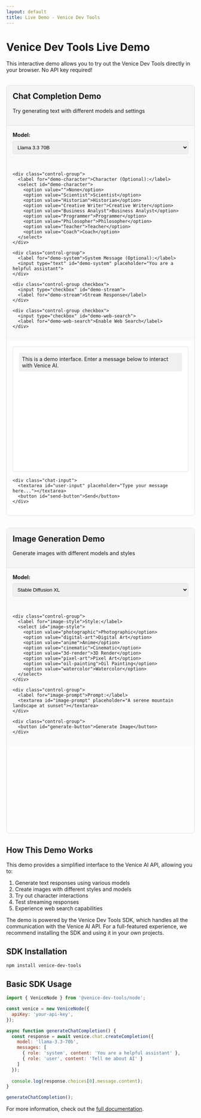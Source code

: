 ```yaml
---
layout: default
title: Live Demo - Venice Dev Tools
---
```


# Venice Dev Tools Live Demo

This interactive demo allows you to try out the Venice Dev Tools directly in your browser. No API key required!

<div class="demo-container">
  <div class="demo-header">
    <h2>Chat Completion Demo</h2>
    <p>Try generating text with different models and settings</p>
  </div>
  
  <div class="demo-controls">
    <div class="control-group">
      <label for="demo-model">Model:</label>
      <select id="demo-model">
        <option value="llama-3.3-70b">Llama 3.3 70B</option>
        <option value="llama-3.3-8b">Llama 3.3 8B</option>
        <option value="claude-3-5-sonnet">Claude 3.5 Sonnet</option>
        <option value="claude-3-opus">Claude 3 Opus</option>
        <option value="claude-3-sonnet">Claude 3 Sonnet</option>
        <option value="claude-3-haiku">Claude 3 Haiku</option>
      </select>
    </div>
    
    <div class="control-group">
      <label for="demo-character">Character (Optional):</label>
      <select id="demo-character">
        <option value="">None</option>
        <option value="Scientist">Scientist</option>
        <option value="Historian">Historian</option>
        <option value="Creative Writer">Creative Writer</option>
        <option value="Business Analyst">Business Analyst</option>
        <option value="Programmer">Programmer</option>
        <option value="Philosopher">Philosopher</option>
        <option value="Teacher">Teacher</option>
        <option value="Coach">Coach</option>
      </select>
    </div>
    
    <div class="control-group">
      <label for="demo-system">System Message (Optional):</label>
      <input type="text" id="demo-system" placeholder="You are a helpful assistant">
    </div>
    
    <div class="control-group checkbox">
      <input type="checkbox" id="demo-stream">
      <label for="demo-stream">Stream Response</label>
    </div>
    
    <div class="control-group checkbox">
      <input type="checkbox" id="demo-web-search">
      <label for="demo-web-search">Enable Web Search</label>
    </div>
  </div>
  
  <div class="demo-chat">
    <div id="chat-messages" class="chat-messages">
      <div class="system-message">
        This is a demo interface. Enter a message below to interact with Venice AI.
      </div>
    </div>
    
    <div class="chat-input">
      <textarea id="user-input" placeholder="Type your message here..."></textarea>
      <button id="send-button">Send</button>
    </div>
  </div>
</div>

<div class="demo-container">
  <div class="demo-header">
    <h2>Image Generation Demo</h2>
    <p>Generate images with different models and styles</p>
  </div>
  
  <div class="demo-controls">
    <div class="control-group">
      <label for="image-model">Model:</label>
      <select id="image-model">
        <option value="sdxl">Stable Diffusion XL</option>
        <option value="sd3">Stable Diffusion 3</option>
        <option value="dalle3">DALL-E 3</option>
      </select>
    </div>
    
    <div class="control-group">
      <label for="image-style">Style:</label>
      <select id="image-style">
        <option value="photographic">Photographic</option>
        <option value="digital-art">Digital Art</option>
        <option value="anime">Anime</option>
        <option value="cinematic">Cinematic</option>
        <option value="3d-render">3D Render</option>
        <option value="pixel-art">Pixel Art</option>
        <option value="oil-painting">Oil Painting</option>
        <option value="watercolor">Watercolor</option>
      </select>
    </div>
    
    <div class="control-group">
      <label for="image-prompt">Prompt:</label>
      <textarea id="image-prompt" placeholder="A serene mountain landscape at sunset"></textarea>
    </div>
    
    <div class="control-group">
      <button id="generate-button">Generate Image</button>
    </div>
  </div>
  
  <div class="image-result">
    <div id="image-loading" class="hidden">Generating image...</div>
    <div id="image-container"></div>
  </div>
</div>

## How This Demo Works

This demo provides a simplified interface to the Venice AI API, allowing you to:

1. Generate text responses using various models
2. Create images with different styles and models
3. Try out character interactions
4. Test streaming responses
5. Experience web search capabilities

The demo is powered by the Venice Dev Tools SDK, which handles all the communication with the Venice AI API. For a full-featured experience, we recommend installing the SDK and using it in your own projects.

## SDK Installation

```bash
npm install venice-dev-tools
```

## Basic SDK Usage

```javascript
import { VeniceNode } from '@venice-dev-tools/node';

const venice = new VeniceNode({
  apiKey: 'your-api-key',
});

async function generateChatCompletion() {
  const response = await venice.chat.createCompletion({
    model: 'llama-3.3-70b',
    messages: [
      { role: 'system', content: 'You are a helpful assistant' },
      { role: 'user', content: 'Tell me about AI' }
    ]
  });
  
  console.log(response.choices[0].message.content);
}

generateChatCompletion();
```

For more information, check out the [full documentation](/venice-dev-tools/).

<script>
  // Demo functionality would be implemented here in a real environment
  document.addEventListener('DOMContentLoaded', function() {
    // This is a placeholder for the actual demo implementation
    // In a real environment, this would connect to the Venice AI API
    
    const sendButton = document.getElementById('send-button');
    const userInput = document.getElementById('user-input');
    const chatMessages = document.getElementById('chat-messages');
    
    sendButton.addEventListener('click', function() {
      // Add user message to chat
      const userMessage = document.createElement('div');
      userMessage.className = 'user-message';
      userMessage.textContent = userInput.value;
      chatMessages.appendChild(userMessage);
      
      // Simulate AI response
      const aiMessage = document.createElement('div');
      aiMessage.className = 'ai-message';
      aiMessage.textContent = 'This is a demo interface. In the actual SDK, you would receive a real response from the Venice AI API.';
      
      // Simulate loading
      setTimeout(function() {
        chatMessages.appendChild(aiMessage);
        chatMessages.scrollTop = chatMessages.scrollHeight;
      }, 1000);
      
      userInput.value = '';
    });
    
    // Image generation demo
    const generateButton = document.getElementById('generate-button');
    const imageContainer = document.getElementById('image-container');
    const imageLoading = document.getElementById('image-loading');
    
    generateButton.addEventListener('click', function() {
      imageLoading.classList.remove('hidden');
      imageContainer.innerHTML = '';
      
      // Simulate image generation
      setTimeout(function() {
        imageLoading.classList.add('hidden');
        
        const message = document.createElement('div');
        message.className = 'demo-message';
        message.textContent = 'This is a demo interface. In the actual SDK, an image would be generated based on your prompt.';
        imageContainer.appendChild(message);
      }, 2000);
    });
  });
</script>

<style>
  .demo-container {
    margin: 2rem 0;
    border: 1px solid #ddd;
    border-radius: 8px;
    overflow: hidden;
  }
  
  .demo-header {
    background: #f5f5f5;
    padding: 1rem;
    border-bottom: 1px solid #ddd;
  }
  
  .demo-header h2 {
    margin-top: 0;
  }
  
  .demo-controls {
    padding: 1rem;
    background: #f9f9f9;
    display: grid;
    grid-template-columns: repeat(auto-fill, minmax(250px, 1fr));
    gap: 1rem;
  }
  
  .control-group {
    margin-bottom: 1rem;
  }
  
  .control-group label {
    display: block;
    margin-bottom: 0.5rem;
    font-weight: bold;
  }
  
  .control-group select,
  .control-group input[type="text"],
  .control-group textarea {
    width: 100%;
    padding: 0.5rem;
    border: 1px solid #ddd;
    border-radius: 4px;
  }
  
  .control-group textarea {
    min-height: 80px;
  }
  
  .control-group.checkbox {
    display: flex;
    align-items: center;
  }
  
  .control-group.checkbox label {
    margin-bottom: 0;
    margin-left: 0.5rem;
  }
  
  .demo-chat {
    padding: 1rem;
    background: #fff;
  }
  
  .chat-messages {
    height: 300px;
    overflow-y: auto;
    border: 1px solid #ddd;
    border-radius: 4px;
    padding: 1rem;
    margin-bottom: 1rem;
  }
  
  .system-message {
    background: #f0f0f0;
    padding: 0.5rem;
    border-radius: 4px;
    margin-bottom: 1rem;
  }
  
  .user-message {
    background: #e1f5fe;
    padding: 0.5rem;
    border-radius: 4px;
    margin-bottom: 1rem;
    text-align: right;
  }
  
  .ai-message {
    background: #f1f8e9;
    padding: 0.5rem;
    border-radius: 4px;
    margin-bottom: 1rem;
  }
  
  .chat-input {
    display: flex;
    gap: 1rem;
  }
  
  .chat-input textarea {
    flex-grow: 1;
    padding: 0.5rem;
    border: 1px solid #ddd;
    border-radius: 4px;
    min-height: 60px;
  }
  
  .chat-input button,
  #generate-button {
    padding: 0.5rem 1rem;
    background: #4285f4;
    color: white;
    border: none;
    border-radius: 4px;
    cursor: pointer;
  }
  
  .chat-input button:hover,
  #generate-button:hover {
    background: #3367d6;
  }
  
  .image-result {
    padding: 1rem;
    min-height: 200px;
    display: flex;
    justify-content: center;
    align-items: center;
  }
  
  #image-loading {
    color: #666;
  }
  
  .hidden {
    display: none;
  }
  
  .demo-message {
    padding: 1rem;
    background: #f5f5f5;
    border-radius: 4px;
    text-align: center;
  }
</style>
